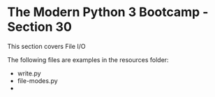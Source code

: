 # The Modern Python 3 Bootcamp - Section 30
This section covers File I/O

The following files are examples in the resources folder:

- write.py
- file-modes.py
- 
